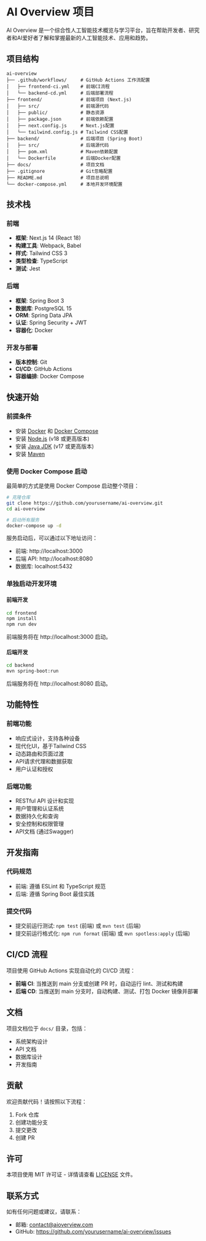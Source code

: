 # AI Overview 项目

AI Overview 是一个综合性人工智能技术概览与学习平台，旨在帮助开发者、研究者和AI爱好者了解和掌握最新的人工智能技术、应用和趋势。

## 项目结构

```
ai-overview
├── .github/workflows/     # GitHub Actions 工作流配置
│   ├── frontend-ci.yml    # 前端CI流程
│   └── backend-cd.yml     # 后端部署流程
├── frontend/              # 前端项目 (Next.js)
│   ├── src/               # 前端源代码
│   ├── public/            # 静态资源
│   ├── package.json       # 前端依赖配置
│   ├── next.config.js     # Next.js配置
│   └── tailwind.config.js # Tailwind CSS配置
├── backend/               # 后端项目 (Spring Boot)
│   ├── src/               # 后端源代码
│   ├── pom.xml            # Maven依赖配置
│   └── Dockerfile         # 后端Docker配置
├── docs/                  # 项目文档
├── .gitignore             # Git忽略配置
├── README.md              # 项目总说明
└── docker-compose.yml     # 本地开发环境配置
```

## 技术栈

### 前端
- **框架**: Next.js 14 (React 18)
- **构建工具**: Webpack, Babel
- **样式**: Tailwind CSS 3
- **类型检查**: TypeScript
- **测试**: Jest

### 后端
- **框架**: Spring Boot 3
- **数据库**: PostgreSQL 15
- **ORM**: Spring Data JPA
- **认证**: Spring Security + JWT
- **容器化**: Docker

### 开发与部署
- **版本控制**: Git
- **CI/CD**: GitHub Actions
- **容器编排**: Docker Compose

## 快速开始

### 前提条件
- 安装 [Docker](https://www.docker.com/get-started) 和 [Docker Compose](https://docs.docker.com/compose/install/)
- 安装 [Node.js](https://nodejs.org/en/download/) (v18 或更高版本)
- 安装 [Java JDK](https://www.oracle.com/java/technologies/downloads/) (v17 或更高版本)
- 安装 [Maven](https://maven.apache.org/download.cgi)

### 使用 Docker Compose 启动

最简单的方式是使用 Docker Compose 启动整个项目：

```bash
# 克隆仓库
git clone https://github.com/yourusername/ai-overview.git
cd ai-overview

# 启动所有服务
docker-compose up -d
```

服务启动后，可以通过以下地址访问：
- 前端: http://localhost:3000
- 后端 API: http://localhost:8080
- 数据库: localhost:5432

### 单独启动开发环境

#### 前端开发

```bash
cd frontend
npm install
npm run dev
```

前端服务将在 http://localhost:3000 启动。

#### 后端开发

```bash
cd backend
mvn spring-boot:run
```

后端服务将在 http://localhost:8080 启动。

## 功能特性

### 前端功能
- 响应式设计，支持各种设备
- 现代化UI，基于Tailwind CSS
- 动态路由和页面过渡
- API请求代理和数据获取
- 用户认证和授权

### 后端功能
- RESTful API 设计和实现
- 用户管理和认证系统
- 数据持久化和查询
- 安全控制和权限管理
- API文档 (通过Swagger)

## 开发指南

### 代码规范
- 前端: 遵循 ESLint 和 TypeScript 规范
- 后端: 遵循 Spring Boot 最佳实践

### 提交代码
- 提交前运行测试: `npm test` (前端) 或 `mvn test` (后端)
- 提交前运行格式化: `npm run format` (前端) 或 `mvn spotless:apply` (后端)

## CI/CD 流程

项目使用 GitHub Actions 实现自动化的 CI/CD 流程：

- **前端 CI**: 当推送到 main 分支或创建 PR 时，自动运行 lint、测试和构建
- **后端 CD**: 当推送到 main 分支时，自动构建、测试、打包 Docker 镜像并部署

## 文档

项目文档位于 `docs/` 目录，包括：
- 系统架构设计
- API 文档
- 数据库设计
- 开发指南

## 贡献

欢迎贡献代码！请按照以下流程：
1. Fork 仓库
2. 创建功能分支
3. 提交更改
4. 创建 PR

## 许可

本项目使用 MIT 许可证 - 详情请查看 [LICENSE](LICENSE) 文件。

## 联系方式

如有任何问题或建议，请联系：
- 邮箱: contact@aioverview.com
- GitHub: https://github.com/yourusername/ai-overview/issues